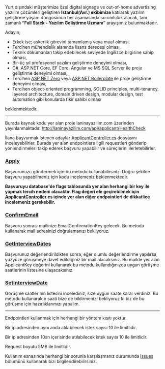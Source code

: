 Yurt dışındaki müşterimize özel digital signage ve out-of-home advertising yazılım çözümleri geliştiren **İstanbul(Avr.) ekibimize** katılarak yazılım geliştirme yaşam döngüsünün her aşamasında sorumluluk alacak, tam zamanlı **“Full Stack - Yazılım Geliştirme Uzmanı”** arayışımız bulunmaktadır.

Adayın;

- Erkek ise; askerlik görevini tamamlamış veya muaf olması,
- Tercihen mühendislik alanında lisans derecesi olması,
- Teknik dökümanları takip edebilecek seviyede İngilizce bilgisine sahip olması,
- Bir-üç yıl profesyonel yazılım geliştirme deneyimi olması,
- C#, ASP.NET Core, EF Core, Angular ve MS SQL Server ile proje geliştirme deneyimi olması,
- Tercihen [ASP.NET Zero](https://aspnetzero.com/) veya [ASP.NET Boilerplate](https://aspnetboilerplate.com) ile proje geliştirme deneyimi olması,
- Tercihen object-oriented programming, SOLID principles, multi-tenancy, layered architecture, domain driven design, modular design, test automation gibi konularda fikir sahibi olması

beklenmektedir.

---

Burada kaynak kodu yer alan proje laninayazilim.com üzerinden yayınlanmaktadır. 
http://laninayazilim.com/api/applicant/HealthCheck

İlana başvurmak isteyen adaylar [ApplicantController.cs](https://github.com/laninayazilim/LaNina.Public.Web.Api/blob/master/Controllers/ApplicantController.cs) dosyasını inceleyebilirler. Burada yer alan endpointlere ilgili requestleri gönderip
yönlendirmeleri takip ederek başvuru yapabilir ve süreçlerini ilerletebilirler.

### [Apply](https://github.com/laninayazilim/LaNina.Public.Web.Api/blob/b82992ac75c3e6f8898ceb701e0e7c292ac77aef/Controllers/ApplicantController.cs#L46) 
Başvurunuzu göndermek için bu metodu kullanabilirsiniz. Doğru şekilde başvuru yapabilmeniz için kodu incelemeniz beklenmektedir.

**Başvuruyu database'de flags tablosunda yer alan herhangi bir key ile yapmak tercih nedeni olacaktır. Flag değeri ele geçirebilmek için [ApplicantController.cs](https://github.com/laninayazilim/LaNina.Public.Web.Api/blob/master/Controllers/ApplicantController.cs) içinde yer alan diğer endpointleri de dikkatlice incelemeniz gerekebilir.**

### [ConfirmEmail](https://github.com/laninayazilim/LaNina.Public.Web.Api/blob/b82992ac75c3e6f8898ceb701e0e7c292ac77aef/Controllers/ApplicantController.cs#L135) 
Başvuru sonrası mailinize EmailConfirmationKey gelecek. Bu metodu kullanarak mail adresinizi doğrulamanızı bekliyoruz.

### [GetInterviewDates](https://github.com/laninayazilim/LaNina.Public.Web.Api/blob/b82992ac75c3e6f8898ceb701e0e7c292ac77aef/Controllers/ApplicantController.cs#L166) 
Başvurunuz değerlendirildikten sonra, eğer olumlu değerlendirme yapılırsa, yüzyüze görüşmeye davet edildiğiniz bir mail alacaksınız. Bu mailde yer alan ApplicantKey değerini kullanarak bu metodu kullandığınızda uygun görüşme saatlerinin listesine ulaşacaksınız. 

### [SetInterviewDate](https://github.com/laninayazilim/LaNina.Public.Web.Api/blob/b82992ac75c3e6f8898ceb701e0e7c292ac77aef/Controllers/ApplicantController.cs#L204) 
Görüşme saatlerinin listesini incelediniz, size uygun saate karar verdiniz. Bu metodu kullanarak o saati bize de bildirmenizi bekliyoruz ki biz de bu görüşme için hazırlıklarımızı yapalım.

---

Endpointleri kullanmak için herhangi bir yöntem kısıtı yoktur.

Bir ip adresinden aynı anda atılabilecek istek sayısı 10 ile limitlidir.

Bir ip adresinden 10sn içerisinde atılabilecek istek sayısı 10 ile limitlidir.

Request boyutu 5MB ile limitlidir.

Kullanım esnasında herhangi bir sorunla karşılaşmanız durumunda [Issues](https://github.com/laninayazilim/LaNina.Public.Web.Api/issues) bölümünü kullanarak bizi bilgilendirebilirsiniz.

